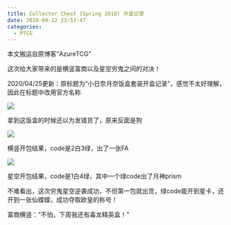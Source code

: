 ```yaml
---
title: Collector Chest (Spring 2018) 开盒记录
date: 2018-09-12 23:53:47
categories:
  - PTCG
---
```

本文搬运自原博客“AzureTCG”

这次给大家带来的是横竖富商以及星空穷鬼之间的对决！

<!--more-->

2020/04/25更新：原标题为“小日奈月奈饭盒套装开盒记录”，感觉不太好理解，因此在标题中改用官方名称

![](https://raw.githubusercontent.com/oscarcx123/hexo_resource/master/img/ptcg_spring_2018_collector_chest_1.jpg)

拿到这饭盒的时候还以为发错货了，原来反面是狗

![](https://raw.githubusercontent.com/oscarcx123/hexo_resource/master/img/ptcg_spring_2018_collector_chest_2.jpg)

横竖开包结果，code是2白3绿，出了一张FA

![](https://raw.githubusercontent.com/oscarcx123/hexo_resource/master/img/ptcg_spring_2018_collector_chest_3.jpg)

星空开包结果，code是1白4绿，其中一个绿code出了月神prism

不难看出，这次穷鬼星空逆袭成功，不但第一包就出货，绿code能开到星卡，还开到一张仙蝶蝶，成功夺取欧皇的称号！

富商横竖：“不怕，下周我还有毒龙精英盒！”